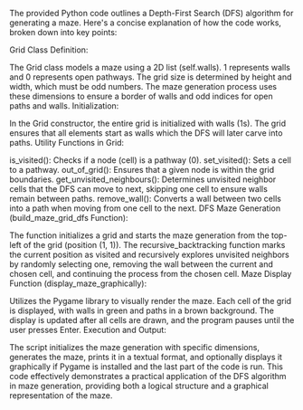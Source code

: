 The provided Python code outlines a Depth-First Search (DFS) algorithm for generating a maze. Here's a concise explanation of how the code works, broken down into key points:

Grid Class Definition:

The Grid class models a maze using a 2D list (self.walls). 1 represents walls and 0 represents open pathways.
The grid size is determined by height and width, which must be odd numbers. The maze generation process uses these dimensions to ensure a border of walls and odd indices for open paths and walls.
Initialization:

In the Grid constructor, the entire grid is initialized with walls (1s). The grid ensures that all elements start as walls which the DFS will later carve into paths.
Utility Functions in Grid:

is_visited(): Checks if a node (cell) is a pathway (0).
set_visited(): Sets a cell to a pathway.
out_of_grid(): Ensures that a given node is within the grid boundaries.
get_unvisited_neighbours(): Determines unvisited neighbor cells that the DFS can move to next, skipping one cell to ensure walls remain between paths.
remove_wall(): Converts a wall between two cells into a path when moving from one cell to the next.
DFS Maze Generation (build_maze_grid_dfs Function):

The function initializes a grid and starts the maze generation from the top-left of the grid (position (1, 1)).
The recursive_backtracking function marks the current position as visited and recursively explores unvisited neighbors by randomly selecting one, removing the wall between the current and chosen cell, and continuing the process from the chosen cell.
Maze Display Function (display_maze_graphically):

Utilizes the Pygame library to visually render the maze. Each cell of the grid is displayed, with walls in green and paths in a brown background.
The display is updated after all cells are drawn, and the program pauses until the user presses Enter.
Execution and Output:

The script initializes the maze generation with specific dimensions, generates the maze, prints it in a textual format, and optionally displays it graphically if Pygame is installed and the last part of the code is run.
This code effectively demonstrates a practical application of the DFS algorithm in maze generation, providing both a logical structure and a graphical representation of the maze.
